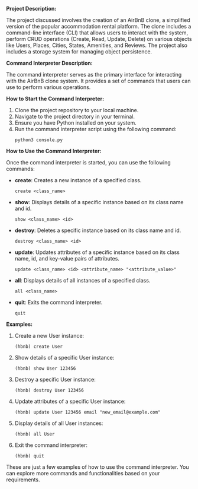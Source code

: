 **Project Description:**

The project discussed involves the creation of an AirBnB clone, a simplified version of the popular accommodation rental platform. The clone includes a command-line interface (CLI) that allows users to interact with the system, perform CRUD operations (Create, Read, Update, Delete) on various objects like Users, Places, Cities, States, Amenities, and Reviews. The project also includes a storage system for managing object persistence.

**Command Interpreter Description:**

The command interpreter serves as the primary interface for interacting with the AirBnB clone system. It provides a set of commands that users can use to perform various operations.

**How to Start the Command Interpreter:**

1. Clone the project repository to your local machine.
2. Navigate to the project directory in your terminal.
3. Ensure you have Python installed on your system.
4. Run the command interpreter script using the following command:
   ```
   python3 console.py
   ```

**How to Use the Command Interpreter:**

Once the command interpreter is started, you can use the following commands:

- **create**: Creates a new instance of a specified class.
  ```
  create <class_name>
  ```

- **show**: Displays details of a specific instance based on its class name and id.
  ```
  show <class_name> <id>
  ```

- **destroy**: Deletes a specific instance based on its class name and id.
  ```
  destroy <class_name> <id>
  ```

- **update**: Updates attributes of a specific instance based on its class name, id, and key-value pairs of attributes.
  ```
  update <class_name> <id> <attribute_name> "<attribute_value>"
  ```

- **all**: Displays details of all instances of a specified class.
  ```
  all <class_name>
  ```

- **quit**: Exits the command interpreter.
  ```
  quit
  ```

**Examples:**

1. Create a new User instance:
   ```
   (hbnb) create User
   ```

2. Show details of a specific User instance:
   ```
   (hbnb) show User 123456
   ```

3. Destroy a specific User instance:
   ```
   (hbnb) destroy User 123456
   ```

4. Update attributes of a specific User instance:
   ```
   (hbnb) update User 123456 email "new_email@example.com"
   ```

5. Display details of all User instances:
   ```
   (hbnb) all User
   ```

6. Exit the command interpreter:
   ```
   (hbnb) quit
   ```

These are just a few examples of how to use the command interpreter. You can explore more commands and functionalities based on your requirements.
